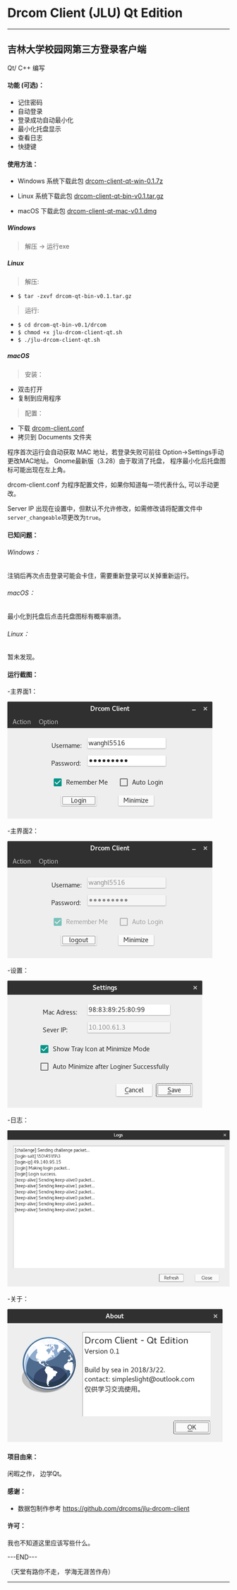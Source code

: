 # Drcom Client (JLU) Qt Edition
---

## 吉林大学校园网第三方登录客户端

Qt/ C++ 编写

#### 功能 (可选)：

* 记住密码
* 自动登录
* 登录成功自动最小化
* 最小化托盘显示
* 查看日志
* 快捷键

#### 使用方法：

* Windows 系统下载此包 [drcom-client-qt-win-0.1.7z](https://github.com/suransea/jlu-drcom-client-qt/raw/master/drcom-client-qt-bin-win-0.1.7z)

* Linux 系统下载此包    [drcom-client-qt-bin-v0.1.tar.gz](https://github.com/suransea/jlu-drcom-client-qt/raw/master/drcom-qt-bin-v0.1.tar.gz)

* macOS 下载此包 [drcom-client-qt-mac-v0.1.dmg](https://github.com/suransea/jlu-drcom-client-qt/raw/master/jlu-drcom-client-qt-mac.dmg)

##### Windows

> 解压 -> 运行exe

##### Linux
> 解压:
* `$ tar -zxvf drcom-qt-bin-v0.1.tar.gz`

> 运行:
* `$ cd drcom-qt-bin-v0.1/drcom`
* `$ chmod +x jlu-drcom-client-qt.sh`
* `$ ./jlu-drcom-client-qt.sh`

##### macOS

> 安装：
* 双击打开
* 复制到应用程序

> 配置：
* 下载 [drcom-client.conf](https://github.com/suransea/jlu-drcom-client-qt/blob/master/Release/drcom-client.conf)
* 拷贝到 Documents 文件夹


程序首次运行会自动获取 MAC 地址，若登录失败可前往 Option->Settings手动更改MAC地址。 Gnome最新版（3.28）由于取消了托盘， 程序最小化后托盘图标可能出现在左上角。

drcom-client.conf 为程序配置文件，如果你知道每一项代表什么, 可以手动更改。

Server IP 出现在设置中，但默认不允许修改，如需修改请将配置文件中`server_changeable`项更改为`true`。

#### 已知问题：

###### Windows：
  注销后再次点击登录可能会卡住，需要重新登录可以关掉重新运行。
###### macOS：
  最小化到托盘后点击托盘图标有概率崩溃。

###### Linux：
暂未发现。

#### 运行截图：

-主界面1：


![main](screenshot/main.png)


-主界面2：


![logined](screenshot/logined.png)

-设置：


![settings](screenshot/settings.png)


-日志：


![logs](screenshot/logs.png)

-关于：


![about](screenshot/about.png)

#### 项目由来：

闲暇之作， 边学Qt。

#### 感谢：

* 数据包制作参考 https://github.com/drcoms/jlu-drcom-client

#### 许可：
我也不知道这里应该写些什么。

---END---

（天堂有路你不走， 学海无涯苦作舟）

---
